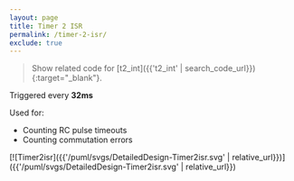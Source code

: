 ```yaml
---
layout: page
title: Timer 2 ISR
permalink: /timer-2-isr/
exclude: true
---
```


> Show related code for [t2_int]({{'t2_int' | search_code_url}}){:target="_blank"}.

Triggered every **32ms**

Used for:
* Counting RC pulse timeouts
* Counting commutation errors

[![Timer2isr]({{'/puml/svgs/DetailedDesign-Timer2isr.svg' | relative_url}})]({{'/puml/svgs/DetailedDesign-Timer2isr.svg' | relative_url}})
